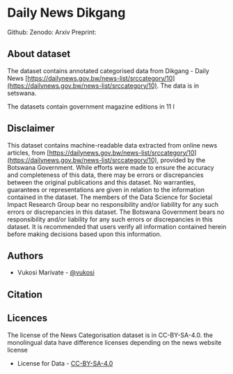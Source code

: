 # Daily News Dikgang
Github:
Zenodo: 
Arxiv Preprint:

## About dataset

The dataset contains annotated categorised data from Dikgang - Daily News [https://dailynews.gov.bw/news-list/srccategory/10](https://dailynews.gov.bw/news-list/srccategory/10). The data is in setswana.

The datasets contain government magazine editions in 11 l

Disclaimer
-------
This dataset contains machine-readable data extracted from online news articles, from [https://dailynews.gov.bw/news-list/srccategory/10](https://dailynews.gov.bw/news-list/srccategory/10), provided by the Botswana Government. While efforts were made to ensure the accuracy and completeness of this data, there may be errors or discrepancies between the original publications and this dataset. No warranties, guarantees or representations are given in relation to the information contained in the dataset. The members of the Data Science for Societal Impact Research Group bear no responsibility and/or liability for any such errors or discrepancies in this dataset. The Botswana Government bears no responsibility and/or liability for any such errors or discrepancies in this dataset. It is recommended that users verify all information contained herein before making decisions based upon this information.

Authors
-------
- Vukosi Marivate - [@vukosi](https://twitter.com/vukosi)

Citation
--------

Licences
-------
The license of the News Categorisation dataset is in CC-BY-SA-4.0.  the monolingual data have difference licenses depending on the news website license
* License for Data - [CC-BY-SA-4.0](LICENSE.data.md)
